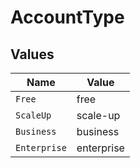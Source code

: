 # AccountType


## Values

| Name         | Value        |
| ------------ | ------------ |
| `Free`       | free         |
| `ScaleUp`    | scale-up     |
| `Business`   | business     |
| `Enterprise` | enterprise   |